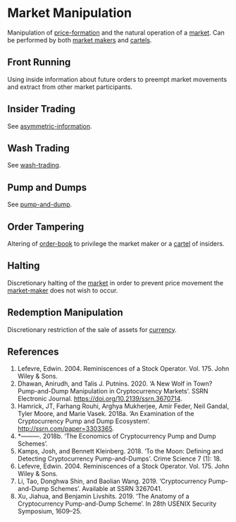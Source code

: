 # Market Manipulation
Manipulation of [price-formation](price-formation.md) and the natural operation of a [market](market.md). Can be performed by both [market makers](market-maker.md) and [cartels](cartel.md).

## Front Running
Using inside information about future orders to preempt market movements and extract from other market participants. 

## Insider Trading
See [asymmetric-information](asymmetric-information.md).

## Wash Trading
See [wash-trading](wash-trading.md).

## Pump and Dumps
See [pump-and-dump](pump-and-dump.md).

## Order Tampering
Altering of [order-book](order-book.md) to privilege the market maker or a [cartel](cartel.md) of insiders. 

## Halting
Discretionary halting of the [market](market.md) in order to prevent price movement the [market-maker](market-maker.md) does not wish to occur.

## Redemption Manipulation
Discretionary restriction of the sale of assets for [currency](currency.md).

## References
1. Lefevre, Edwin. 2004. Reminiscences of a Stock Operator. Vol. 175. John Wiley & Sons.
1. Dhawan, Anirudh, and Talis J. Putnins. 2020. ‘A New Wolf in Town? Pump-and-Dump Manipulation in Cryptocurrency Markets’. SSRN Electronic Journal. https://doi.org/10.2139/ssrn.3670714.
1. Hamrick, JT, Farhang Rouhi, Arghya Mukherjee, Amir Feder, Neil Gandal, Tyler Moore, and Marie Vasek. 2018a. ‘An Examination of the Cryptocurrency Pump and Dump Ecosystem’. http://ssrn.com/paper=3303365.
1. *———. 2018b. ‘The Economics of Cryptocurrency Pump and Dump Schemes’.
1. Kamps, Josh, and Bennett Kleinberg. 2018. ‘To the Moon: Defining and Detecting Cryptocurrency Pump-and-Dumps’. Crime Science 7 (1): 18.
1. Lefevre, Edwin. 2004. Reminiscences of a Stock Operator. Vol. 175. John Wiley & Sons.
1. Li, Tao, Donghwa Shin, and Baolian Wang. 2019. ‘Cryptocurrency Pump-and-Dump Schemes’. Available at SSRN 3267041.
1. Xu, Jiahua, and Benjamin Livshits. 2019. ‘The Anatomy of a Cryptocurrency Pump-and-Dump Scheme’. In 28th USENIX Security Symposium, 1609–25.
